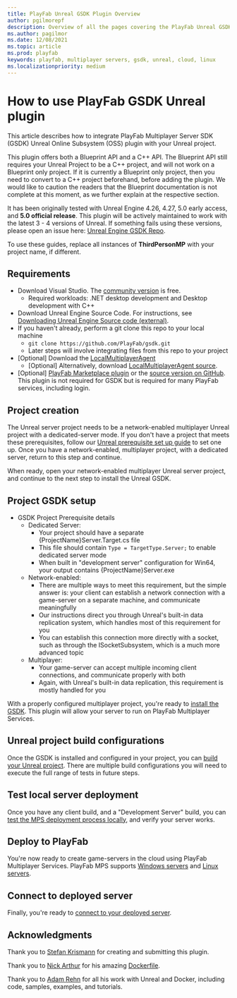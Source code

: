 ```yaml
---
title: PlayFab Unreal GSDK Plugin Overview
author: pgilmorepf
description: Overview of all the pages covering the PlayFab Unreal GSDK Plugin
ms.author: pagilmor
ms.date: 12/08/2021
ms.topic: article
ms.prod: playfab
keywords: playfab, multiplayer servers, gsdk, unreal, cloud, linux
ms.localizationpriority: medium
---
```


# How to use PlayFab GSDK Unreal plugin

This article describes how to integrate PlayFab Multiplayer Server SDK (GSDK) Unreal Online Subsystem (OSS) plugin with your Unreal project.

This plugin offers both a Blueprint API and a C++ API. The Blueprint API still requires your Unreal Project to be a C++ project, and will not work on a Blueprint only project. If it is currently a Blueprint only project, then you need to convert to a C++ project beforehand, before adding the plugin. We would like to caution the readers that the Blueprint documentation is not complete at this moment, as we further explain at the respective section.

It has been originally tested with Unreal Engine 4.26, 4.27, 5.0 early access, and **5.0 official release**. This plugin will be actively maintained to work with the latest 3 - 4 versions of Unreal. If something fails using these versions, please open an issue here: [Unreal Engine GSDK Repo](https://github.com/PlayFab/gsdk/issues).

To use these guides, replace all instances of __ThirdPersonMP__ with your project name, if different.

## Requirements

* Download Visual Studio. The [community version](https://visualstudio.microsoft.com/vs/community/) is free.
    * Required workloads: .NET desktop development and Desktop development with C++
* Download Unreal Engine Source Code. For instructions, see [Downloading Unreal Engine Source code (external)](https://docs.unrealengine.com/ProgrammingAndScripting/ProgrammingWithCPP/DownloadingSourceCode/).
* If you haven't already, perform a git clone this repo to your local machine
    * ```git clone https://github.com/PlayFab/gsdk.git```
    * Later steps will involve integrating files from this repo to your project
* [Optional] Download the [LocalMultiplayerAgent](https://github.com/PlayFab/MpsAgent/releases)
    * [Optional] Alternatively, download [LocalMultiplayerAgent source](https://github.com/PlayFab/MpsAgent/tree/main/LocalMultiplayerAgent).
* [Optional] [PlayFab Marketplace plugin](https://www.unrealengine.com/marketplace/product/playfab-sdk) or the [source version on GitHub](https://github.com/PlayFab/UnrealMarketplacePlugin/tree/master/PlayFabPlugin/PlayFab). This plugin is not required for GSDK but is required for many PlayFab services, including login.

## Project creation

The Unreal server project needs to be a network-enabled multiplayer Unreal project with a dedicated-server mode. If you don't have a project that meets these prerequisites, follow our [Unreal prerequisite set up guide](third-person-mp-example-project-setup.md) to set one up. Once you have a network-enabled, multiplayer project, with a dedicated server, return to this step and continue.

When ready, open your network-enabled multiplayer Unreal server project, and continue to the next step to install the Unreal GSDK.

## Project GSDK setup

* GSDK Project Prerequisite details
    * Dedicated Server:
        * Your project should have a separate {ProjectName}Server.Target.cs file
        * This file should contain ```Type = TargetType.Server;``` to enable dedicated server mode
        * When built in "development server" configuration for Win64, your output contains {ProjectName}Server.exe
    * Network-enabled:
        * There are multiple ways to meet this requirement, but the simple answer is: your client can establish a network connection with a game-server on a separate machine, and communicate meaningfully
        * Our instructions direct you through Unreal's built-in data replication system, which handles most of this requirement for you
        * You can establish this connection more directly with a socket, such as through the ISocketSubsystem, which is a much more advanced topic
    * Multiplayer:
        * Your game-server can accept multiple incoming client connections, and communicate properly with both
        * Again, with Unreal's built-in data replication, this requirement is mostly handled for you

With a properly configured multiplayer project, you're ready to [install the GSDK](third-person-mp-example-gsdk-project-setup.md). This plugin will allow your server to run on PlayFab Multiplayer Services.

## Unreal project build configurations

Once the GSDK is installed and configured in your project, you can [build your Unreal project](building-the-third-person-mp-example-project.md). There are multiple build configurations you will need to execute the full range of tests in future steps.

## Test local server deployment

Once you have any client build, and a "Development Server" build, you can [test the MPS deployment process locally](third-person-mp-example-project-local-deployment-and-debugging.md), and verify your server works.

## Deploy to PlayFab

You're now ready to create game-servers in the cloud using PlayFab Multiplayer Services. PlayFab MPS supports [Windows servers](third-person-mp-example-project-cloud-deployment.md) and [Linux servers](setting-up-a-linux-dedicated-server-on-playfab.md).

## Connect to deployed server

Finally, you're ready to [connect to your deployed server](connect-to-mps-hosted-build.md).

## Acknowledgments

Thank you to [Stefan Krismann](https://github.com/stkrwork) for creating and submitting this plugin.

Thank you to [Nick Arthur](https://github.com/narthur157) for his amazing [Dockerfile](https://github.com/narthur157/playfab-gsdk-ue4).

Thank you to [Adam Rehn](https://github.com/adamrehn) for all his work with Unreal and Docker, including code, samples, examples, and tutorials.
